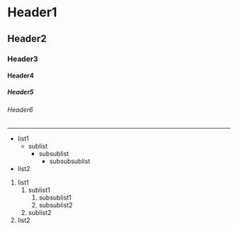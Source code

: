 # Header1

## Header2

### Header3

#### Header4

##### Header5

###### Header6

---

* list1
    * sublist
        * subsublist
            * subsubsublist
* list2


1. list1
    1. sublist1
        1. subsublist1
        2. subsublist2
    2. sublist2
2. list2
